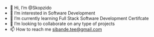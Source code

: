 - 👋 Hi, I’m @Skopzido
- 👀 I’m interested in Software Development
- 🌱 I’m currently learning Full Stack Software Development Certifcate
- 💞️ I’m looking to collaborate on any type of projects
- 📫 How to reach me sibande.tee@gmail.com

<!---
Skopzido/Skopzido is a ✨ special ✨ repository because its `README.md` (this file) appears on your GitHub profile.
You can click the Preview link to take a look at your changes.
--->
